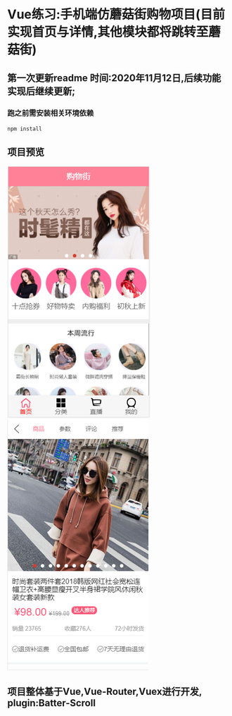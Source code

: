 # Vue练习:手机端仿蘑菇街购物项目(目前实现首页与详情,其他模块都将跳转至蘑菇街)
## 第一次更新readme 时间:2020年11月12日,后续功能实现后继续更新;
### 跑之前需安装相关环境依赖
```
npm install
```
## 项目预览

![Image text](https://raw.githubusercontent.com/My-Emperor/mall/main/src/assets/img/readme/home.jpg)
![Image text](https://raw.githubusercontent.com/My-Emperor/mall/main/src/assets/img/readme/detail.jpg)

## 项目整体基于Vue,Vue-Router,Vuex进行开发, plugin:Batter-Scroll
